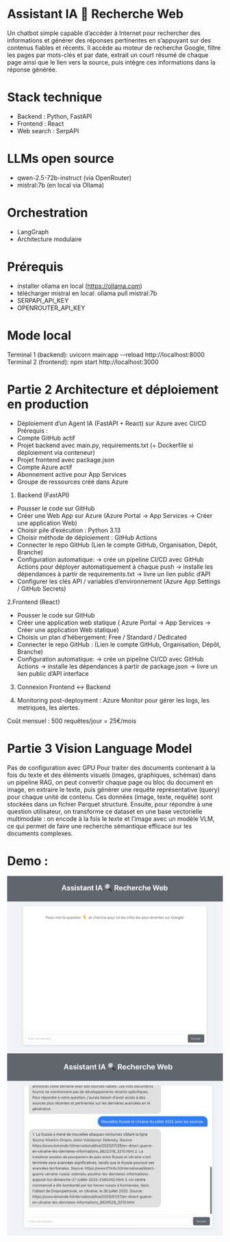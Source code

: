 # Assistant IA 🔎 Recherche Web 
Un chatbot simple capable d’accéder à Internet pour rechercher des informations et générer des réponses pertinentes en s’appuyant sur des contenus fiables et récents. Il accède au moteur de recherche Google, filtre les pages par mots-clés et par date, extrait un court résumé de chaque page ainsi que le lien vers la source, puis intègre ces informations dans la réponse générée.

# Stack technique
- Backend : Python, FastAPI
- Frontend : React
- Web search : SerpAPI

# LLMs open source
- qwen-2.5-72b-instruct (via OpenRouter)
- mistral:7b (en local via Ollama)

# Orchestration 
- LangGraph
- Architecture modulaire

# Prérequis
- installer ollama en local (https://ollama.com)
- télécharger mistral en local: ollama pull mistral:7b
- SERPAPI_API_KEY
- OPENROUTER_API_KEY
  
# Mode local
Terminal 1 (backend): uvicorn main:app --reload
http://localhost:8000
Terminal 2 (frontend): npm start 
http://localhost:3000

# Partie 2 Architecture et déploiement en production 
- Déploiement d’un Agent IA (FastAPI + React) sur Azure avec CI/CD
Prérequis :
- Compte GitHub actif
- Projet backend avec main.py, requirements.txt (+ Dockerfile si déploiement via conteneur)
- Projet frontend avec package.json
- Compte Azure actif
- Abonnement active pour App Services
- Groupe de ressources créé dans Azure

1. Backend (FastAPI)
- Pousser le code sur GitHub
- Créer une Web App sur Azure
(Azure Portal → App Services → Créer une application Web)
- Choisir pile d’exécution : Python 3.13
- Choisir méthode de déploiement : GitHub Actions
- Connecter le repo GitHub (Lien le compte GitHub, Organisation, Dépôt, Branche)
- Configuration automatique:
→  crée un pipeline CI/CD avec GitHub Actions pour déployer automatiquement à chaque push
→ installe les dépendances à partir de requirements.txt
→ livre un lien public d’API 
- Configurer les clés API / variables d’environnement
  (Azure App Settings / GitHub Secrets)
  
2.Frontend (React)
- Pousser le code sur GitHub
- Créer une application web statique
( Azure Portal → App Services → Créer une application Web statique)
-  Choisis un plan d’hébergement: Free / Standard / Dedicated
- Connecter le repo GitHub : (Lien le compte GitHub, Organisation, Dépôt, Branche)
- Configuration automatique:
→ crée un pipeline CI/CD avec GitHub Actions
→ installe les dépendances à partir de package.json
→ livre un lien public d’API interface

3. Connexion Frontend ↔ Backend

4. Monitoring post-deployment : Azure Monitor pour gérer les logs, les metriques, les alertes. 

Coût mensuel : 500 requêtes/jour =  25€/mois

# Partie 3 Vision Language Model
Pas de configuration avec GPU 
Pour traiter des documents contenant à la fois du texte et des éléments visuels (images, graphiques, schémas) dans un pipeline RAG, on peut convertir chaque page ou bloc du document en image, en extraire le texte, puis générer une requête représentative (query) pour chaque unité de contenu. Ces données (image, texte, requête) sont stockées dans un fichier Parquet structuré. Ensuite, pour répondre à une question utilisateur, on transforme ce dataset en une base vectorielle multimodale : on encode à la fois le texte et l’image avec un modèle VLM, ce qui permet de faire une recherche sémantique efficace sur les documents complexes.

# Demo :
![Demo image](Demo.png)
![Demo test image](Demo_test.png)

